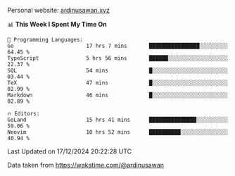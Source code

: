 Personal website: [ardinusawan.xyz](https://ardinusawan.xyz)

<!--START_SECTION:waka-->
📊 **This Week I Spent My Time On** 

```text
💬 Programming Languages: 
Go                       17 hrs 7 mins       ████████████████░░░░░░░░░   64.45 % 
TypeScript               5 hrs 56 mins       ██████░░░░░░░░░░░░░░░░░░░   22.37 % 
SQL                      54 mins             █░░░░░░░░░░░░░░░░░░░░░░░░   03.44 % 
TeX                      47 mins             █░░░░░░░░░░░░░░░░░░░░░░░░   02.99 % 
Markdown                 46 mins             █░░░░░░░░░░░░░░░░░░░░░░░░   02.89 % 

🔥 Editors: 
GoLand                   15 hrs 41 mins      ███████████████░░░░░░░░░░   59.06 % 
Neovim                   10 hrs 52 mins      ██████████░░░░░░░░░░░░░░░   40.94 % 
```


 Last Updated on 17/12/2024 20:22:28 UTC
<!--END_SECTION:waka-->
Data taken from https://wakatime.com/@ardinusawan
